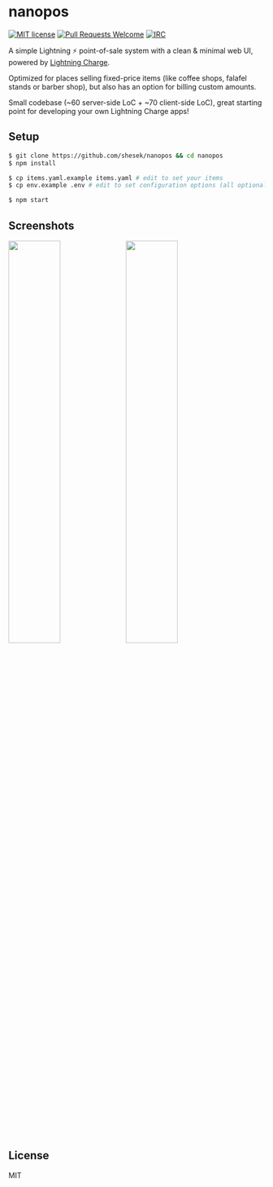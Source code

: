 # nanopos

[![MIT license](https://img.shields.io/github/license/shesek/paypercall.svg)](https://github.com/shesek/paypercall/blob/master/LICENSE)
[![Pull Requests Welcome](https://img.shields.io/badge/PRs-welcome-brightgreen.svg)](http://makeapullrequest.com)
[![IRC](https://img.shields.io/badge/chat-on%20freenode-brightgreen.svg)](https://webchat.freenode.net/?channels=lightning-charge)

A simple Lightning :zap: point-of-sale system with a clean & minimal web UI, powered by [Lightning Charge](https://github.com/ElementsProject/lightning-charge).

Optimized for places selling fixed-price items (like coffee shops, falafel stands or barber shop), but also has an option for billing custom amounts.

Small codebase (~60 server-side LoC + ~70 client-side LoC), great starting point for developing your own Lightning Charge apps!

## Setup

```bash
$ git clone https://github.com/shesek/nanopos && cd nanopos
$ npm install

$ cp items.yaml.example items.yaml # edit to set your items
$ cp env.example .env # edit to set configuration options (all optional except for CHARGE_TOKEN)

$ npm start
```

## Screenshots

<img src="https://i.imgur.com/puslYKb.png" width="45%"></img>
<img src="https://i.imgur.com/kScuEjG.png" width="45%"></img>

## License

MIT
